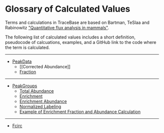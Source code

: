 # Glossary of Calculated Values

Terms and calculations in TraceBase are based on Bartman, TeSlaa and Rabinowitz
["Quantitative flux analysis in
mammals"](https://doi.org/10.1038/s42255-021-00419-2).

The following list of calculated values includes a short definition, pseudocode
of calcuations, examples, and a GitHub link to the code where the term is
calculated.

---

* [PeakData](../Download/About%20the%20Data/Data%20Types/PeakData.md)
  * [[Corrected Abundance]]
  * [Fraction](Fraction.md)

---

* [PeakGroups](../Download/About%20the%20Data/Data%20Types/PeakGroups.md)
  * [Total Abundance](Total%20Abundance.md)
  * [Enrichment](Enrichment.md)
  * [Enrichment Abundance](Enrichment%20Abundance.md)
  * [Normalized Labeling](Normalized%20Labeling.md)
  * [Example of Enrichment Fraction and Abundance Calculation](Example%20of%20Enrichment%20Fraction%20and%20Abundance%20Calculation.md)

---

* [Fcirc](../Download/About%20the%20Data/Data%20Types/FCirc.md)
